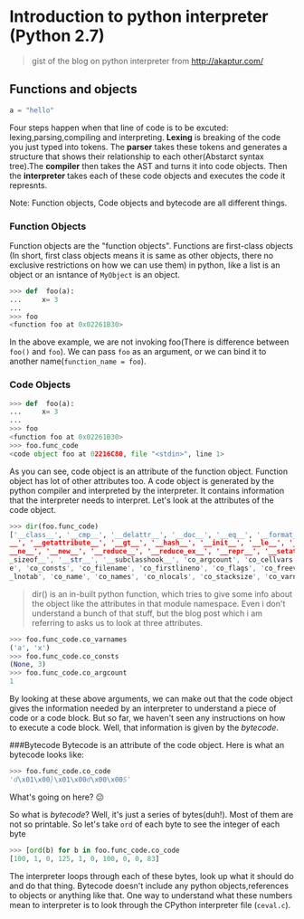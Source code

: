 # Introduction to python interpreter (Python 2.7)
>gist of the blog on python interpreter from http://akaptur.com/


## Functions and objects
```python
a = "hello"
```

Four steps happen when that line of code is to be excuted: lexing,parsing,compiling and interpreting.
__**Lexing**__ is breaking of the code you just typed into tokens. The __**parser**__ takes these tokens and 
generates a structure that shows their relationship to each other(Abstarct syntax tree).The __**compiler**__ then takes
the AST and turns it into code objects. Then the __**interpreter**__ takes each of these code objects and executes the code
it represnts.

Note: Function objects, Code objects and bytecode are all different things. 

### Function Objects
Function objects are the "function objects". Functions are first-class objects (In short, first class objects means it is same as other objects, there no exclusive restrictions on how we can use them) in python, like a list is an object or an isntance of ```MyObject``` is an object.

```python
>>> def  foo(a):
...     x= 3
...
>>> foo
<function foo at 0x02261B30>
```

In the above example, we are not invoking foo(There is difference between ```foo()``` and ```foo```). We can pass ```foo``` as 
an argument, or we can bind it to another name(```function_name = foo```). 

### Code Objects

```python
>>> def  foo(a):
...     x= 3
...
>>> foo
<function foo at 0x02261B30>
>>> foo.func_code
<code object foo at 02216C80, file "<stdin>", line 1>
```
As you can see, code object is an attribute of the function object. Function object has lot of other attributes too. 
A code object is generated by the python compiler and interpreted by the interpreter. It contains information that the interpreter
needs to interpret. Let's look at the attributes of the code object.
```python
>>> dir(foo.func_code)
['__class__', '__cmp__', '__delattr__', '__doc__', '__eq__', '__format__', '__
__', '__getattribute__', '__gt__', '__hash__', '__init__', '__le__', '__lt__',
__ne__', '__new__', '__reduce__', '__reduce_ex__', '__repr__', '__setattr__',
_sizeof__', '__str__', '__subclasshook__', 'co_argcount', 'co_cellvars', 'co_c
e', 'co_consts', 'co_filename', 'co_firstlineno', 'co_flags', 'co_freevars', '
_lnotab', 'co_name', 'co_names', 'co_nlocals', 'co_stacksize', 'co_varnames']
```
>dir() is an in-built python function, which tries to give some info about the object like the attributes in that module
namespace.
Even i don't understand a bunch of that stuff, but the blog post which i am referring to asks us to look at three attributes.
```python
>>> foo.func_code.co_varnames
('a', 'x')
>>> foo.func_code.co_consts
(None, 3)
>>> foo.func_code.co_argcount
1
```
By looking at these above arguments, we can make out that the code object gives the information needed by an interpreter to understand
a piece of code or a code block. But so far, we haven't seen any instructions on how to execute a code block. Well, that information is given by the *bytecode*. 

###Bytecode
Bytecode is an attribute of the code object. Here is what an bytecode looks like:
```python
>>> foo.func_code.co_code
'd\x01\x00}\x01\x00d\x00\x00S'
```
What's going on here? :confused:

So what is *bytecode*? Well, it's just a series of bytes(duh!). Most of them are not so printable. So let's take ```ord``` of each byte to see the integer of each byte
```python
>>> [ord(b) for b in foo.func_code.co_code
[100, 1, 0, 125, 1, 0, 100, 0, 0, 83]
```
The interpreter loops through each of these bytes, look up what it should do and do that thing. Bytecode doesn't include any python objects,references to objects or anything like that. One way to understand what these numbers mean to interpreter is to look through the CPython interpreter file (```ceval.c```). 

